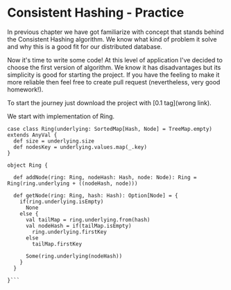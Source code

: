 # Consistent Hashing - Practice

In previous chapter we have got familiarize with concept that stands behind the Consistent Hashing algorithm. We know what kind of problem it solve and why this is a good fit for our distributed database. 

Now it's time to write some code!
At this level of application I've decided to choose the first version of algorithm. We know it has disadvantages but its simplicity is good for starting the project. If you have the feeling to make it more reliable then feel free to create pull request (nevertheless, very good homework!).

To start the journey just download the project with [0.1 tag](wrong link).

We start with implementation of Ring.

```
case class Ring(underlying: SortedMap[Hash, Node] = TreeMap.empty) extends AnyVal {
  def size = underlying.size
  def nodesKey = underlying.values.map(_.key)
}

object Ring {

  def addNode(ring: Ring, nodeHash: Hash, node: Node): Ring = Ring(ring.underlying + ((nodeHash, node)))

  def getNode(ring: Ring, hash: Hash): Option[Node] = {
    if(ring.underlying.isEmpty)
      None
    else {
      val tailMap = ring.underlying.from(hash)
      val nodeHash = if(tailMap.isEmpty)
        ring.underlying.firstKey
      else
        tailMap.firstKey

      Some(ring.underlying(nodeHash))
    }
  }

}```

